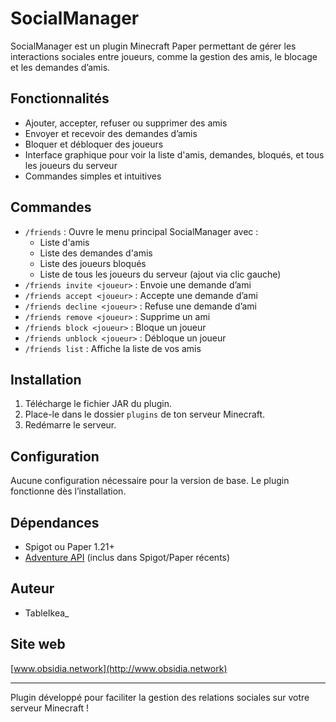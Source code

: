# SocialManager

SocialManager est un plugin Minecraft Paper permettant de gérer les interactions sociales entre joueurs, comme la gestion des amis, le blocage et les demandes d’amis.

## Fonctionnalités

- Ajouter, accepter, refuser ou supprimer des amis
- Envoyer et recevoir des demandes d’amis
- Bloquer et débloquer des joueurs
- Interface graphique pour voir la liste d'amis, demandes, bloqués, et tous les joueurs du serveur
- Commandes simples et intuitives

## Commandes

- `/friends` : Ouvre le menu principal SocialManager avec :
    - Liste d'amis
    - Liste des demandes d'amis
    - Liste des joueurs bloqués
    - Liste de tous les joueurs du serveur (ajout via clic gauche)
- `/friends invite <joueur>` : Envoie une demande d’ami
- `/friends accept <joueur>` : Accepte une demande d’ami
- `/friends decline <joueur>` : Refuse une demande d’ami
- `/friends remove <joueur>` : Supprime un ami
- `/friends block <joueur>` : Bloque un joueur
- `/friends unblock <joueur>` : Débloque un joueur
- `/friends list` : Affiche la liste de vos amis

## Installation

1. Télécharge le fichier JAR du plugin.
2. Place-le dans le dossier `plugins` de ton serveur Minecraft.
3. Redémarre le serveur.

## Configuration

Aucune configuration nécessaire pour la version de base. Le plugin fonctionne dès l’installation.

## Dépendances

- Spigot ou Paper 1.21+
- [Adventure API](https://docs.advntr.dev/) (inclus dans Spigot/Paper récents)

## Auteur

- TableIkea\_

## Site web

[www.obsidia.network](http://www.obsidia.network)

---

Plugin développé pour faciliter la gestion des relations sociales sur votre serveur Minecraft !
